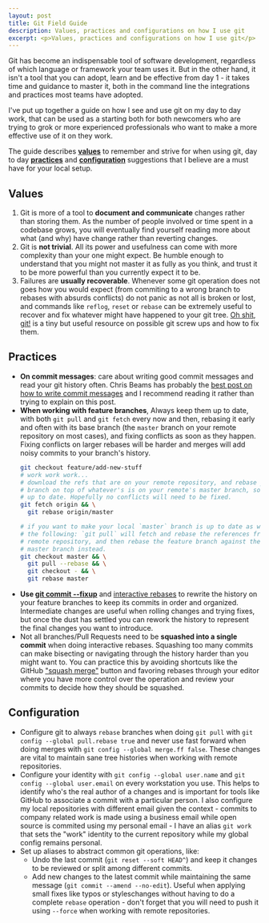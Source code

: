 ```yaml
---
layout: post
title: Git Field Guide
description: Values, practices and configurations on how I use git
excerpt: <p>Values, practices and configurations on how I use git</p>
---
```


Git has become an indispensable tool of software development, regardless of which
language or framework your team uses it. But in the other hand, it isn't a tool
that you can adopt, learn and be effective from day 1 - it takes time and guidance
to master it, both in the command line the integrations and practices most teams
have adopted.

I've put up together a guide on how I see and use git on my day to day work, that
can be used as a starting both for both newcomers who are trying to grok or more
experienced professionals who want to make a more effective use of it on they
work.

The guide describes [**values**](#values) to remember and strive for when using
git, day to day [**practices**](#practices) and [**configuration**](#configuration)
suggestions that I believe are a must have for your local setup.

## Values

1. Git is more of a tool to **document and communicate** changes rather than storing them.
As the number of people involved or time spent in a codebase grows, you will eventually
find yourself reading more about what (and why) have change rather than reverting
changes.
2. Git is **not trivial**. All its power and usefulness can come with more complexity
than your one might expect. Be humble enough to understand that you might not master
it as fully as you think, and trust it to be more powerful than you currently
expect it to be.
3. Failures are **usually recoverable**. Whenever some git operation does not goes
how you would expect (from commiting to a wrong branch to rebases with absurds conflicts)
do not panic as not all is broken or lost, and commands like `reflog`, `reset` or
`rebase` can be extremely useful to recover and fix whatever might have happened
to your git tree. [Oh shit, git!](http://ohshitgit.com) is a tiny but useful
resource on possible git screw ups and how to fix them.

## Practices

* **On commit messages**: care about writing good commit messages and read your git history often. Chris
Beams has probably the [best post on how to write commit messages](https://chris.beams.io/posts/git-commit/)
and I recommend reading it rather than trying to explain on this post.
* **When working with feature branches**, Always keep them up to date, with both `git pull` and `git fetch`
  every now and then, rebasing it early and often with its base branch (the `master`
  branch on your remote repository on most cases), and fixing conflicts as soon
  as they happen. Fixing conflicts on larger rebases will be harder and merges
  will add noisy commits to your branch's history.
  ```sh
  git checkout feature/add-new-stuff
  # work work work...
  # download the refs that are on your remote repository, and rebase your feature
  # branch on top of whatever's is on your remote's master branch, so it will be
  # up to date. Hopefully no conflicts will need to be fixed.
  git fetch origin && \
    git rebase origin/master

  # if you want to make your local `master` branch is up to date as well, do
  # the following: `git pull` will fetch and rebase the references from your
  # remote repository, and then rebase the feature branch against the local
  # master branch instead.
  git checkout master && \
    git pull --rebase && \
    git checkout - && \
    git rebase master
  ```
* **Use [git commit --fixup](https://robots.thoughtbot.com/autosquashing-git-commits)**
and [interactive rebases](https://robots.thoughtbot.com/git-interactive-rebase-squash-amend-rewriting-history)
to rewrite the history on your feature branches to keep its commits in order and
organized. Intermediate changes are useful when rolling changes and trying fixes, but
once the dust has settled you can rework the history to represent the final changes
you want to introduce.
* Not all branches/Pull Requests need to be **squashed into a single commit** when
doing interactive rebases. Squashing too many commits can make bisecting or
navigating through the history harder than you might want to. You can practice
this by avoiding shortcuts like the GitHub ["squash merge"](https://github.com/blog/2141-squash-your-commits)
button and favoring rebases through your editor where you have more control over
the operation and review your commits to decide how they should be squashed.

## Configuration

* Configure git to always `rebase` branches when doing `git pull` with `git config --global pull.rebase true`
and never use fast forward when doing merges with `git config --global merge.ff false`. These changes
are vital to maintain sane tree histories when working with remote repositories.
* Configure your identity with `git config --global user.name` and `git config --global user.email`
on every workstation you use. This helps to identify who's the real author of a changes
and is important for tools like GitHub to associate a commit with a particular person.
I also configure my local repositories with different email given the context - commits
to company related work is made using a business email while open source is commited
using my personal email - I have an alias `git work` that sets the "work" identity
to the current repository while my global config remains personal.
* Set up aliases to abstract common git operations, like:
  * Undo the last commit (`git reset --soft HEAD^`) and keep it changes to be reviewed or
  split among different commits.
  * Add new changes to the latest commit while maintaining the same message (`git commit --amend --no-edit`).
  Useful when applying small fixes like typos or styleschanges without having to do
  a complete `rebase` operation - don't forget that you will need to push it using `--force`
  when working with remote repositories.
